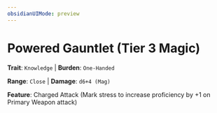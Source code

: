 ```yaml
---
obsidianUIMode: preview
---
```

# Powered Gauntlet (Tier 3 Magic)

**Trait**: `Knowledge` | **Burden**: `One-Handed`

**Range**: `Close` | **Damage**: `d6+4 (Mag)`

**Feature**: Charged Attack (Mark stress to increase proficiency by +1 on Primary Weapon attack)

